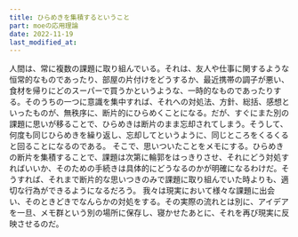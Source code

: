 ```yaml
---
title: ひらめきを集積するということ
part: moeの応用理論
date: 2022-11-19
last_modified_at: 
---
```


人間は、常に複数の課題に取り組んでいる。それは、友人や仕事に関するような恒常的なものであったり、部屋の片付けをどうするか、最近携帯の調子が悪い、食材を帰りにどのスーパーで買うかというような、一時的なものであったりする。そのうちの一つに意識を集中すれば、それへの対処法、方針、総括、感想といったものが、無秩序に、断片的にひらめくことになる。だが、すぐにまた別の課題に思いが移ることで、ひらめきは断片のまま忘却されてしまう。そうして、何度も同じひらめきを繰り返し、忘却してというように、同じところをくるくると回ることになるのである。
そこで、思いついたことをメモにする。ひらめきの断片を集積することで、課題は次第に輪郭をはっきりさせ、それにどう対処すればいいか、そのための手続きは具体的にどうなるのかが明確になるわけだ。そうすれば、それまで断片的な思いつきのみで課題に取り組んでいた時よりも、適切な行為ができるようになるだろう。
我々は現実において様々な課題に出会い、そのときどきでなんらかの対処をする。その実際の流れとは別に、アイデアを一旦、メモ群という別の場所に保存し、寝かせたあとに、それを再び現実に反映させるのだ。